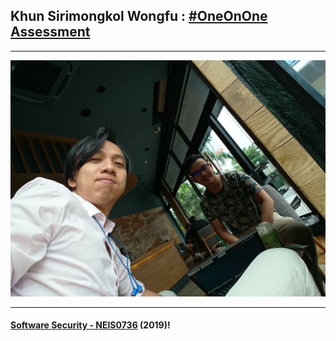 ## Khun **Sirimongkol Wongfu** : [#OneOnOne Assessment](../OneOnOne)

---

![](SirimongkolW.jpg "Sirimongkol Wongfu")

---

#### **[Software Security - NEIS0736](../) (2019)**!